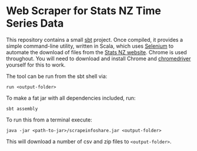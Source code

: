 # Web Scraper for Stats NZ Time Series Data

This repository contains a small [sbt](https://www.scala-sbt.org/) project.  Once compiled, it provides a simple command-line utility, written in Scala, which uses [Selenium](https://www.seleniumhq.org/) to automate the download of files from the [Stats NZ website](https://www.stats.govt.nz/large-datasets/csv-files-for-download/).  Chrome is used throughout.  You will need to download and install Chrome and [chromedriver](https://chromedriver.chromium.org/) yourself for this to work.

The tool can be run from the sbt shell via:

```{bash}
run <output-folder>
```

To make a fat jar with all dependencies included, run:

```{bash}
sbt assembly
```

To run this from a terminal execute:

```{bash}
java -jar <path-to-jar>/scrapeinfoshare.jar <output-folder>
```

This will download a number of csv and zip files to `<output-folder>`.